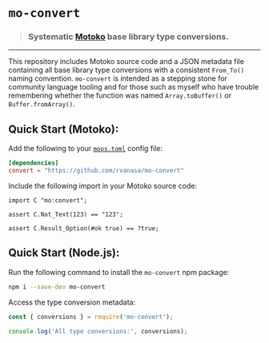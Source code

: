 # `mo-convert`

> ### Systematic [Motoko](https://github.com/dfinity/motoko) base library type conversions.

---

This repository includes Motoko source code and a JSON metadata file containing all base library type conversions
with a consistent `From_To()` naming convention. `mo-convert` is intended as a stepping stone for community
language tooling and for those such as myself who have trouble remembering whether the function was named `Array.toBuffer()` or `Buffer.fromArray()`.

## Quick Start (Motoko):

Add the following to your [`mops.toml`](https://mops.one/docs/install) config file:

```toml
[dependencies]
convert = "https://github.com/rvanasa/mo-convert"
```

Include the following import in your Motoko source code:

```motoko
import C "mo:convert";

assert C.Nat_Text(123) == "123";

assert C.Result_Option(#ok true) == ?true;
```

## Quick Start (Node.js):

Run the following command to install the `mo-convert` npm package:

```sh
npm i --save-dev mo-convert
```

Access the type conversion metadata:

```js
const { conversions } = require('mo-convert');

console.log('All type conversions:', conversions);
```